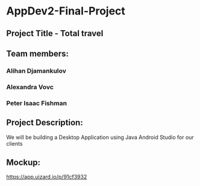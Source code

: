 # AppDev2-Final-Project

## Project Title - Total travel

## Team members:
### Alihan Djamankulov
### Alexandra Vovc
### Peter Isaac Fishman

## Project Description:
We will be building a Desktop Application using Java Android Studio for our clients

## Mockup:
https://app.uizard.io/p/91cf3932

